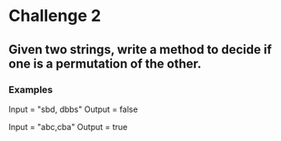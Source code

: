 # Challenge 2

## Given two strings, write a method to decide if one is a permutation of the other.

### Examples

Input = "sbd, dbbs"
Output = false

Input = "abc,cba"
Output = true
